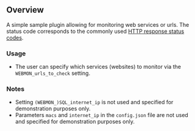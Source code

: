 ## Overview

A simple sample plugin allowing for monitoring web services or urls. The status code corresponds to the commonly used [HTTP response status codes](https://developer.mozilla.org/en-US/docs/Web/HTTP/Status). 

### Usage

- The user can specify which services (websites) to monitor via the `WEBMON_urls_to_check` setting. 

### Notes

- Setting `(WEBMON_)SQL_internet_ip` is not used and specified for demonstration purposes only.
- Parameters `macs` and `internet_ip` in the `config.json` file are not used and specified for demonstration purposes only.